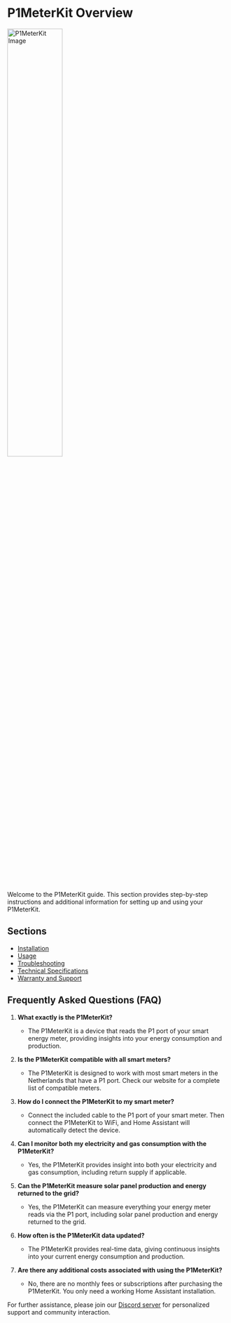 # P1MeterKit Overview

<img src="/images/p1meterkit/p1meterkit-shop.png" alt="P1MeterKit Image" style="width: 50%;">

Welcome to the P1MeterKit guide. This section provides step-by-step instructions and additional information for setting up and using your P1MeterKit.

## Sections

- [Installation](installation)
- [Usage](usage)
- [Troubleshooting](troubleshooting)
- [Technical Specifications](technical-specifications)
- [Warranty and Support](warranty-and-support)

## Frequently Asked Questions (FAQ)

1. **What exactly is the P1MeterKit?**
   - The P1MeterKit is a device that reads the P1 port of your smart energy meter, providing insights into your energy consumption and production.

2. **Is the P1MeterKit compatible with all smart meters?**
   - The P1MeterKit is designed to work with most smart meters in the Netherlands that have a P1 port. Check our website for a complete list of compatible meters.

3. **How do I connect the P1MeterKit to my smart meter?**
   - Connect the included cable to the P1 port of your smart meter. Then connect the P1MeterKit to WiFi, and Home Assistant will automatically detect the device.

4. **Can I monitor both my electricity and gas consumption with the P1MeterKit?**
   - Yes, the P1MeterKit provides insight into both your electricity and gas consumption, including return supply if applicable.

5. **Can the P1MeterKit measure solar panel production and energy returned to the grid?**
   - Yes, the P1MeterKit can measure everything your energy meter reads via the P1 port, including solar panel production and energy returned to the grid.

6. **How often is the P1MeterKit data updated?**
   - The P1MeterKit provides real-time data, giving continuous insights into your current energy consumption and production.

7. **Are there any additional costs associated with using the P1MeterKit?**
   - No, there are no monthly fees or subscriptions after purchasing the P1MeterKit. You only need a working Home Assistant installation.

For further assistance, please join our [Discord server](https://smarthomeshop.io/discord) for personalized support and community interaction.
